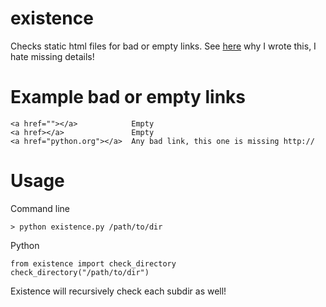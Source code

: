 existence
=========

Checks static html files for bad or empty links. See [here](http://www.ericcarmichael.com/writing-my-first-python-package.html) why I wrote this, I hate missing details!

# Example bad or empty links

```
<a href=""></a>            Empty
<a href></a>               Empty
<a href="python.org"></a>  Any bad link, this one is missing http://
```

# Usage

Command line

    > python existence.py /path/to/dir

Python

    from existence import check_directory
    check_directory("/path/to/dir")

Existence will recursively check each subdir as well!
